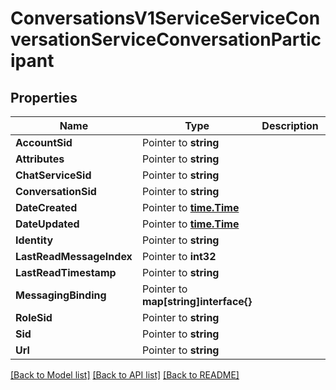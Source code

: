 # ConversationsV1ServiceServiceConversationServiceConversationParticipant

## Properties

Name | Type | Description | Notes
------------ | ------------- | ------------- | -------------
**AccountSid** | Pointer to **string** |  |
**Attributes** | Pointer to **string** |  |
**ChatServiceSid** | Pointer to **string** |  |
**ConversationSid** | Pointer to **string** |  |
**DateCreated** | Pointer to [**time.Time**](time.Time.md) |  |
**DateUpdated** | Pointer to [**time.Time**](time.Time.md) |  |
**Identity** | Pointer to **string** |  |
**LastReadMessageIndex** | Pointer to **int32** |  |
**LastReadTimestamp** | Pointer to **string** |  |
**MessagingBinding** | Pointer to **map[string]interface{}** |  |
**RoleSid** | Pointer to **string** |  |
**Sid** | Pointer to **string** |  |
**Url** | Pointer to **string** |  |

[[Back to Model list]](../README.md#documentation-for-models) [[Back to API list]](../README.md#documentation-for-api-endpoints) [[Back to README]](../README.md)


